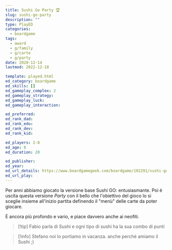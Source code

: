 ```yaml
---
title: Sushi Go Party 🏆
slug: sushi-go-party
description: ""
type: PlayED
categories:
  - boardgame
tags:
  - award
  - g/family
  - g/carte
  - g/party
date: 2020-12-14
lastmod: 2022-12-18

template: played.html
ed_category: boardgame
ed_skills: []
ed_gameplay_complex: 2
ed_gameplay_strategy: 
ed_gameplay_luck: 
ed_gameplay_interaction: 

ed_preferred: 
ed_rank_dad: 
ed_rank_edu: 
ed_rank_dev: 
ed_rank_kid: 

ed_players: 2-8
ed_age: 8
ed_duration: 20

ed_publisher: 
ed_year: 
ed_url_details: https://www.boardgamegeek.com/boardgame/192291/sushi-go-party
ed_url_play: 
---
```


Per anni abbiamo giocato la versione base Sushi GO: entusiasmante.
Poi è uscita questa versione _Party_ con il bello che l'obiettivo del gioco lo si sceglie insieme all'inizio partita definendo il "menù" delle carte da poter giocare.

È ancora più profondo e vario, e piace davvero anche ai neofiti.

> [!tip] Fabio
> parla di Sushi e ogni tipo di sushi ha la sua combo di punti

> [!info] Stefano
> noi lo portiamo in vacanza. anche perché amiamo il Sushi ;)
